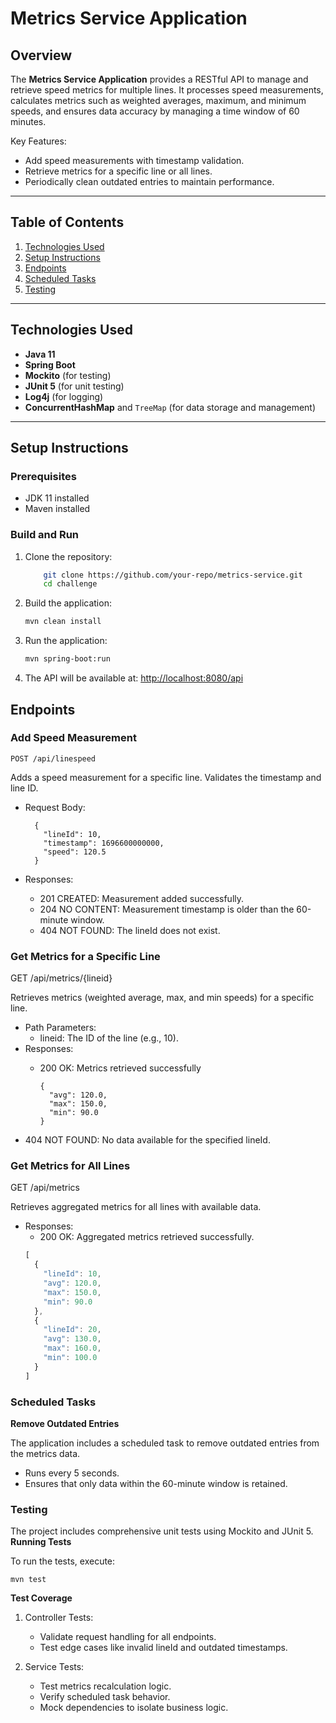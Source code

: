 # Metrics Service Application

## Overview

The **Metrics Service Application** provides a RESTful API to manage and retrieve speed metrics for multiple lines. It processes speed measurements, calculates metrics such as weighted averages, maximum, and minimum speeds, and ensures data accuracy by managing a time window of 60 minutes. 

Key Features:
- Add speed measurements with timestamp validation.
- Retrieve metrics for a specific line or all lines.
- Periodically clean outdated entries to maintain performance.

---

## Table of Contents

1. [Technologies Used](#technologies-used)
2. [Setup Instructions](#setup-instructions)
3. [Endpoints](#endpoints)
4. [Scheduled Tasks](#scheduled-tasks)
5. [Testing](#testing)
---

## Technologies Used

- **Java 11**
- **Spring Boot**
- **Mockito** (for testing)
- **JUnit 5** (for unit testing)
- **Log4j** (for logging)
- **ConcurrentHashMap** and `TreeMap` (for data storage and management)

---

## Setup Instructions

### Prerequisites

- JDK 11 installed
- Maven installed

### Build and Run

1. Clone the repository:
	```bash
   		git clone https://github.com/your-repo/metrics-service.git
   		cd challenge
	```
2. Build the application:
	```bash
	mvn clean install
	```
3. Run the application:
	```bash
	mvn spring-boot:run
	```
	
4. The API will be available at: <http://localhost:8080/api>

## Endpoints
### Add Speed Measurement ###
	POST /api/linespeed
Adds a speed measurement for a specific line. Validates the timestamp and line ID.
* Request Body:

		{
		  "lineId": 10,
		  "timestamp": 1696600000000,
		  "speed": 120.5
		}

* Responses:
	* 201 CREATED: Measurement added successfully.
	* 204 NO CONTENT: Measurement timestamp is older than the 60-minute window.
	* 404 NOT FOUND: The lineId does not exist.
    
### Get Metrics for a Specific Line ###

GET /api/metrics/{lineid}

Retrieves metrics (weighted average, max, and min speeds) for a specific line.
* Path Parameters:
	* lineid: The ID of the line (e.g., 10).
* Responses:
  * 200 OK: Metrics retrieved successfully
  
		{
		  "avg": 120.0,
		  "max": 150.0,
		  "min": 90.0
		}

* 404 NOT FOUND: No data available for the specified lineId.

### Get Metrics for All Lines ###

GET /api/metrics

Retrieves aggregated metrics for all lines with available data.

* Responses:
	* 200 OK: Aggregated metrics retrieved successfully.
	```javascript
 	[
	  {
	    "lineId": 10,
	    "avg": 120.0,
	    "max": 150.0,
	    "min": 90.0
	  },
	  {
	    "lineId": 20,
	    "avg": 130.0,
	    "max": 160.0,
	    "min": 100.0
	  }
	]
	```

### Scheduled Tasks
**Remove Outdated Entries**

The application includes a scheduled task to remove outdated entries from the metrics data.

* Runs every 5 seconds.
* Ensures that only data within the 60-minute window is retained.

### Testing

The project includes comprehensive unit tests using Mockito and JUnit 5.
**Running Tests**

To run the tests, execute:

	mvn test

**Test Coverage**

1. Controller Tests:
	* Validate request handling for all endpoints.
	* Test edge cases like invalid lineId and outdated timestamps.

2. Service Tests:
	* Test metrics recalculation logic.
	* Verify scheduled task behavior.
	* Mock dependencies to isolate business logic.
